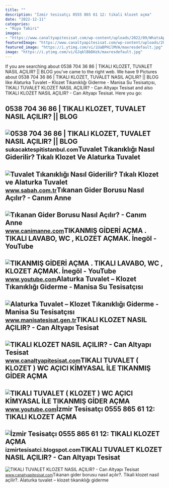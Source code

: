 ```yaml
---
title: ""
description: "İzmir tesisatçı 0555 865 61 12: tikali klozet açma"
date: "2022-12-11"
categories:
- "Ruya Tabiri"
images:
- "https://www.canaltyapitesisat.com/wp-content/uploads/2022/09/WhatsApp-Image-2022-09-13-at-14.48.49-1-768x554.jpeg"
featuredImage: "https://www.canaltyapitesisat.com/wp-content/uploads/2022/09/WhatsApp-Image-2022-09-13-at-14.48.49-1-768x554.jpeg"
featured_image: "https://i.ytimg.com/vi/iUaBPHilMVA/maxresdefault.jpg"
image: "https://i.ytimg.com/vi/GJqklBbDHzk/maxresdefault.jpg"
---
```


If you are searching about 0538 704 36 86 | TIKALI KLOZET, TUVALET NASIL AÇILIR? || BLOG you've came to the right web. We have 9 Pictures about 0538 704 36 86 | TIKALI KLOZET, TUVALET NASIL AÇILIR? || BLOG like Alaturka Tuvalet – Klozet Tıkanıklığı Giderme - Manisa Su Tesisatçısı, TIKALI TUVALET KLOZET NASIL AÇILIR? - Can Altyapı Tesisat and also TIKALI KLOZET NASIL AÇILIR? - Can Altyapı Tesisat. Here you go:

0538 704 36 86 | TIKALI KLOZET, TUVALET NASIL AÇILIR? || BLOG
-------------------------------------------------------------

 ![0538 704 36 86 | TIKALI KLOZET, TUVALET NASIL AÇILIR? || BLOG](https://sukacaktespitistanbul.com/images/tikali-tuvalet-nasil-acilir-blog.jpg) <small>sukacaktespitistanbul.com</small>Tuvalet Tıkanıklığı Nasıl Giderilir? Tıkalı Klozet Ve Alaturka Tuvalet
----------------------------------------------------------------------

 ![Tuvalet Tıkanıklığı Nasıl Giderilir? Tıkalı Klozet ve Alaturka Tuvalet](https://iasbh.tmgrup.com.tr/fd9b71/821/464/0/0/724/409?u=https://isbh.tmgrup.com.tr/sbh/2023/08/31/tuvalet-tikanikligi-nasil-giderilir-tikali-klozet-ve-alaturka-tuvalet-nasil-acilir-rs1-1693467006860.jpg) <small>www.sabah.com.tr</small>Tıkanan Gider Borusu Nasıl Açılır? - Canım Anne
-----------------------------------------------

 ![Tıkanan Gider Borusu Nasıl Açılır? - Canım Anne](https://canimanne.com/wp-content/uploads/2017/02/tikali-gider-nasil-acilir.jpg) <small>www.canimanne.com</small>TIKANMIŞ GİDERİ AÇMA . TIKALI LAVABO, WC , KLOZET AÇMAK. İnegöl - YouTube
-------------------------------------------------------------------------

 ![TIKANMIŞ GİDERİ AÇMA . TIKALI LAVABO, WC , KLOZET AÇMAK. İnegöl - YouTube](https://i.ytimg.com/vi/iUaBPHilMVA/maxresdefault.jpg) <small>www.youtube.com</small>Alaturka Tuvalet – Klozet Tıkanıklığı Giderme - Manisa Su Tesisatçısı
---------------------------------------------------------------------

 ![Alaturka Tuvalet – Klozet Tıkanıklığı Giderme - Manisa Su Tesisatçısı](https://www.manisatesisat.gen.tr/wp-content/uploads/2021/12/tikali-klozet-acma-750x430.jpg) <small>www.manisatesisat.gen.tr</small>TIKALI KLOZET NASIL AÇILIR? - Can Altyapı Tesisat
-------------------------------------------------

 ![TIKALI KLOZET NASIL AÇILIR? - Can Altyapı Tesisat](https://www.canaltyapitesisat.com/wp-content/uploads/2022/09/WhatsApp-Image-2022-09-25-at-23.38.22-225x300.jpeg) <small>www.canaltyapitesisat.com</small>TIKALI TUVALET ( KLOZET ) WC AÇICI KİMYASAL İLE TIKANMIŞ GİDER AÇMA
-------------------------------------------------------------------

 ![TIKALI TUVALET ( KLOZET ) WC AÇICI KİMYASAL İLE TIKANMIŞ GİDER AÇMA](https://i.ytimg.com/vi/GJqklBbDHzk/maxresdefault.jpg) <small>www.youtube.com</small>İzmir Tesisatçı 0555 865 61 12: TIKALI KLOZET AÇMA
--------------------------------------------------

 ![İzmir Tesisatçı 0555 865 61 12: TIKALI KLOZET AÇMA](https://1.bp.blogspot.com/-8efE9cVNvOM/UUm1vytK7WI/AAAAAAAAACY/UgMmXXfblDs/s1600/ustbanner.png) <small>izmirtesisatci.blogspot.com</small>TIKALI TUVALET KLOZET NASIL AÇILIR? - Can Altyapı Tesisat
---------------------------------------------------------

 ![TIKALI TUVALET KLOZET NASIL AÇILIR? - Can Altyapı Tesisat](https://www.canaltyapitesisat.com/wp-content/uploads/2022/09/WhatsApp-Image-2022-09-13-at-14.48.49-1-768x554.jpeg) <small>www.canaltyapitesisat.com</small>Tıkanan gider borusu nasıl açılır?. Tikali klozet nasil açilir?. Alaturka tuvalet – klozet tıkanıklığı giderme
